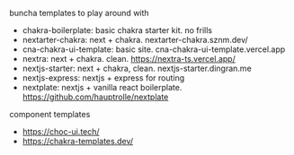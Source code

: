 buncha templates to play around with 

- chakra-boilerplate: basic chakra starter kit. no frills
- nextarter-chakra: next + chakra. nextarter-chakra.sznm.dev/
- cna-chakra-ui-template: basic site. cna-chakra-ui-template.vercel.app
- nextra: next + chakra. clean. https://nextra-ts.vercel.app/
- nextjs-starter: next + chakra, clean. nextjs-starter.dingran.me
- nextjs-express: nextjs + express for routing
- nextplate: nextjs + vanilla react boilerplate. https://github.com/hauptrolle/nextplate

component templates
- https://choc-ui.tech/
- https://chakra-templates.dev/ 